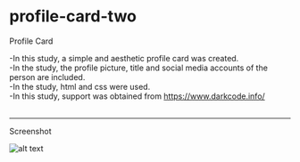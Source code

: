 # profile-card-two
Profile Card<br>

-In this study, a simple and aesthetic profile card was created.<br>
-In the study, the profile picture, title and social media accounts of the person are included.<br>
-In the study, html and css were used.<br>
-In this study, support was obtained from https://www.darkcode.info/<br><br>

<hr>

Screenshot<br>

![alt text]()

